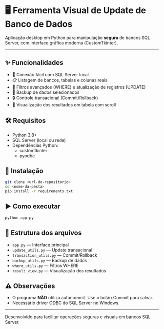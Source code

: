 # 🖥️ Ferramenta Visual de Update de Banco de Dados

Aplicação desktop em Python para manipulação **segura** de bancos SQL Server, com interface gráfica moderna (CustomTkinter).

---

## ✨ Funcionalidades
- 🔗 Conexão fácil com SQL Server local
- 📋 Listagem de bancos, tabelas e colunas reais
- 🎯 Filtros avançados (WHERE) e atualização de registros (UPDATE)
- 💾 Backup de dados selecionados
- 🔒 Controle transacional (Commit/Rollback)
- 👀 Visualização dos resultados em tabela com scroll

## 🛠️ Requisitos
- Python 3.8+
- SQL Server (local ou rede)
- Dependências Python:
  - customtkinter
  - pyodbc

## 🚀 Instalação
```bash
git clone <url-do-repositorio>
cd <nome-da-pasta>
pip install -r requirements.txt
```

## ▶️ Como executar
```bash
python app.py
```

## 📁 Estrutura dos arquivos
- `app.py` — Interface principal
- `update_utils.py` — Update transacional
- `transaction_utils.py` — Commit/Rollback
- `backup_utils.py` — Backup de dados
- `where_utils.py` — Filtros WHERE
- `result_view.py` — Visualização dos resultados

## ⚠️ Observações
- O programa **NÃO** utiliza autocommit. Use o botão Commit para salvar.
- Necessário driver ODBC do SQL Server no Windows.

---

Desenvolvido para facilitar operações seguras e visuais em bancos SQL Server. 
